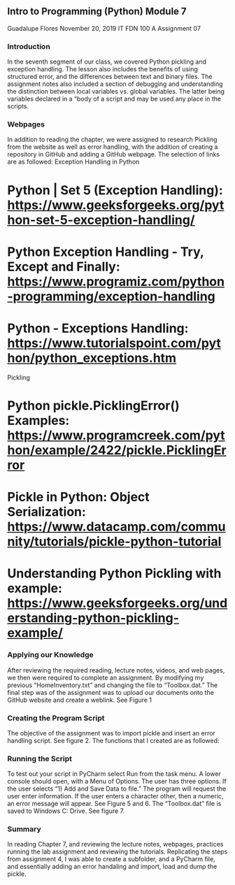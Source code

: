 ## Intro to Programming (Python) Module 7

Guadalupe Flores
November 20, 2019
IT FDN 100 A
Assignment 07

### Introduction
In the seventh segment of our class, we covered Python pickling and exception handling.  The lesson also includes the benefits of using structured error, and the differences between text and binary files.  The assignment notes also included a section of debugging and understanding the distinction between local variables vs. global variables. The latter being variables declared in a “body of a script and may be used any place in the scripts.

### Webpages
In addition to reading the chapter, we were assigned to research Pickling from the website as well as error handling, with the addition of creating a repository in GitHub and adding a GitHub webpage. The selection of links are as followed:
Exception Handling in Python

# Python | Set 5 (Exception Handling): https://www.geeksforgeeks.org/python-set-5-exception-handling/
# Python Exception Handling - Try, Except and Finally: https://www.programiz.com/python-programming/exception-handling
# Python - Exceptions Handling: https://www.tutorialspoint.com/python/python_exceptions.htm
 Pickling
 
# Python pickle.PicklingError() Examples: https://www.programcreek.com/python/example/2422/pickle.PicklingError
# Pickle in Python: Object Serialization: https://www.datacamp.com/community/tutorials/pickle-python-tutorial
# Understanding Python Pickling with example: https://www.geeksforgeeks.org/understanding-python-pickling-example/

### Applying our Knowledge
After reviewing the required reading, lecture notes, videos, and web pages, we then were required to complete an assignment. By modifying my previous “HomeInventory.txt” and changing the file to “Toolbox.dat.” The final step was of the assignment was to upload our documents onto the GitHub website and create a weblink. See Figure 1

### Creating the Program Script
The objective of the assignment was to import pickle and insert an error handling script. See figure 2. The  functions that I created are as followed:

### Running the Script
To test out your script in PyCharm select Run from the task menu. A lower console should open, with a Menu of  Options.  The user has three options. If the user selects “1) Add and Save Data to file.”   The program will request the user enter information. If the user enters a character other, then a numeric, an error message will appear.  See Figure 5 and 6.  The  “Toolbox.dat” file is saved to Windows C: Drive. See figure 7. 

### Summary
In reading  Chapter 7, and reviewing the lecture notes, webpages, practices running the lab assignment and reviewing the tutorials. Replicating the steps from assignment 4, I was able to create a subfolder, and a PyCharm file, and essentially adding an error handaling and import, load and dump the pickle.

